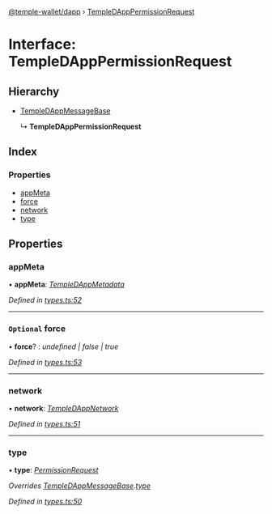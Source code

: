 [@temple-wallet/dapp](../README.md) › [TempleDAppPermissionRequest](templedapppermissionrequest.md)

# Interface: TempleDAppPermissionRequest

## Hierarchy

* [TempleDAppMessageBase](templedappmessagebase.md)

  ↳ **TempleDAppPermissionRequest**

## Index

### Properties

* [appMeta](templedapppermissionrequest.md#appmeta)
* [force](templedapppermissionrequest.md#optional-force)
* [network](templedapppermissionrequest.md#network)
* [type](templedapppermissionrequest.md#type)

## Properties

###  appMeta

• **appMeta**: *[TempleDAppMetadata](templedappmetadata.md)*

*Defined in [types.ts:52](https://github.com/madfish-solutions/templewallet-dapp/blob/da1b569/src/types.ts#L52)*

___

### `Optional` force

• **force**? : *undefined | false | true*

*Defined in [types.ts:53](https://github.com/madfish-solutions/templewallet-dapp/blob/da1b569/src/types.ts#L53)*

___

###  network

• **network**: *[TempleDAppNetwork](../README.md#templedappnetwork)*

*Defined in [types.ts:51](https://github.com/madfish-solutions/templewallet-dapp/blob/da1b569/src/types.ts#L51)*

___

###  type

• **type**: *[PermissionRequest](../enums/templedappmessagetype.md#permissionrequest)*

*Overrides [TempleDAppMessageBase](templedappmessagebase.md).[type](templedappmessagebase.md#type)*

*Defined in [types.ts:50](https://github.com/madfish-solutions/templewallet-dapp/blob/da1b569/src/types.ts#L50)*

